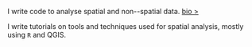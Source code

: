 I write code to analyse spatial and non--spatial data.
[bio >](bio/)

I write tutorials on tools and techniques used for spatial analysis, mostly using `R` and QGIS.
